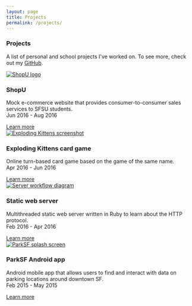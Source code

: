 ```yaml
---
layout: page
title: Projects
permalink: /projects/
---
```


<h3 class="major">Projects</h3>
<p>
  A list of personal and school projects I've worked on.
  To see more, check out my <a href="https://github.com/{{ site.github_username }}">GitHub</a>.
</p>

<section class="features">
  <article>
    <a href="{{ site.url }}{% link projects/shopu.md %}" class="image">
      <img src="{{ "/assets/img/shopu-mod.jpg" | relative_url }}" alt="ShopU logo" />
    </a>
    <h3 class="major">ShopU</h3>
    <p>Mock e-commerce website that provides consumer-to-consumer sales services to SFSU students.<br>Jun 2016 - Aug 2016</p>
    <a href="#" class="special">Learn more</a>
  </article>
  <article>
    <a href="{{ site.url }}{% link projects/exploding-kittens.md %}" class="image">
      <img src="{{ "/assets/img/exploding-kittens.jpg" | relative_url }}" alt="Exploding Kittens screenshot" />
    </a>
    <h3 class="major">Exploding Kittens card game</h3>
    <p>Online turn-based card game based on the game of the same name.<br>Apr 2016 - Jun 2016</p>
    <a href="#" class="special">Learn more</a>
  </article>
  <article>
    <a href="{{ site.url }}{% link projects/web-server.md %}" class="image">
      <img src="{{ "/assets/img/server-workflow.png" | relative_url }}" alt="Server workflow diagram" />
    </a>
    <h3 class="major">Static web server</h3>
    <p>Multithreaded static web server written in Ruby to learn about the HTTP protocol.<br>Feb 2016 - Apr 2016</p>
    <a href="#" class="special">Learn more</a>
  </article>
  <article>
    <a href="{{ site.url }}{% link projects/parksf.md %}" class="image">
      <img src="{{ "/assets/img/parksf.jpg" | relative_url }}" alt="ParkSF splash screen" />
    </a>
    <h3 class="major">ParkSF Android app</h3>
    <p>Android mobile app that allows users to find and interact with data on parking locations around downtown SF.<br>Feb 2015 - May 2015</p>
    <a href="#" class="special">Learn more</a>
  </article>
</section>
